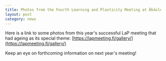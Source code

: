 ```yaml
---
title: Photos from the Fourth Learning and Plasticity Meeting at Äkäslompolo, Finland
layout: post
category: news
---
```

Here is a link to some photos from this year's successful LaP meeting that had ageing as its special theme:
[https://lapmeeting.fi/gallery/](https://lapmeeting.fi/gallery/)

Keep an eye on forthcoming information on next year's meeting!
